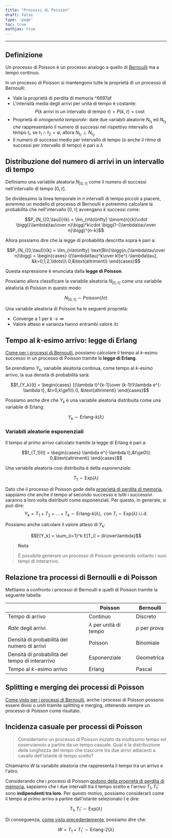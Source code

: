 ```yaml
---
title: "Processi di Poisson"
draft: false
type: 'page'
toc: true
mathjax: true
---
```


---

## Definizione

Un processo di Poisson è un processo analogo a quello di [Bernoulli](../bernoulli) ma a tempo continuo.

In un processo di Poisson si mantengono tutte le proprietà di un processo di Bernoulli:

- Vale la proprietà di perdita di memoria ^6697af
- L'intensità media degli arrivi per unità di tempo è costante:$$P(k\text{ arrivi in un intervallo di tempo }\tau) = P(k,\tau) = \text{cost}$$
- Proprietà di *omogeneità temporale*: date due variabili aleatorie $N_{t_1}$ ed $N_{t_2}$ che rappresentano il numero di successi nel rispettivo intervallo di tempo $t_i$, se $t_1\cap t_2=\emptyset$, allora $N_{t_1}\perp N_{t_2}$
- Il numero di successi medio per intervallo di tempo (o anche il ritmo di successi per intervallo di tempo) è pari a $\lambda$

## Distribuzione del numero di arrivi in un intervallo di tempo

Definiamo una variabile aleatoria $N_{[0,\tau]}$ come il numero di successi nell'intervallo di tempo $[0,\tau]$.

Se dividessimo la linea temporale in $n$ intervalli di tempo piccoli a piacere, avremmo un modello di processo di Bernoulli e potremmo calcolare la probabilità che nell'intervallo $[0,\tau]$ avvengano $k$ successi come:

$$P_{N_{[0,\tau]}}(k) = \lim_{n\to\infty} \binom{n}{k}\cdot \bigg({\lambda\tau\over n}\bigg)^k\cdot \bigg(1-{\lambda\tau\over n}\bigg)^{n-k}$$

Allora possiamo dire che la legge di probabilità descritta sopra è pari a:

$$P_{N_{[0,\tau]}}(k) = \lim_{n\to\infty} \text{Bin}\bigg(n,{\lambda\tau\over n}\bigg) = \begin{cases}
{(\lambda\tau)^k\over k!}e^{-\lambda\tau}, &k=0,1,2,\ldots\\\
0,&\text{altrimenti}
\end{cases}$$

Questa espressione è enunciata dalla **legge di Poisson**.

Possiamo allora classificare la variabile aleatoria $N_{[0,\tau]}$ come una variabile aleatoria di Poisson in questo modo:

$$N_{[0,\tau]} \sim \text{Poisson}(\lambda\tau)$$

Una variabile aleatoria di Poisson ha le seguenti proprietà:

- Converge a 1 per $k\to\infty$
- Valore atteso e varianza hanno entrambi valore $\lambda\tau$

## Tempo al $k$-esimo arrivo: legge di Erlang

[Come per i processi di Bernoulli](../bernoulli#tempo-al-k-esimo-arrivo), possiamo calcolare il tempo al $k$-esimo successo in un processo di Poisson tramite la **legge di Erlang**.

Se prendiamo $Y_k$, variabile aleatoria continua, come tempo al $k$-esimo arrivo, la sua densità di probabilità sarà:

$$f_{Y_k}(t) = \begin{cases}
{(\lambda t)^{k-1}\over (k-1)!}\lambda e^{-\lambda t}, &t>0,k\ge1\\\
0, &\text{altrimenti}
\end{cases}$$

Possiamo anche dire che $Y_k$ è una variabile aleatoria distribuita come una variabile di Erlang:

$$Y_k \sim \text{Erlang-}k(\lambda)$$

### Variabili aleatorie esponenziali

Il tempo al primo arrivo calcolato tramite la legge di Erlang è pari a:

$$f_{T_1}(t) = \begin{cases}
\lambda e^{-\lambda t},&t\ge0\\\
0,&\text{altrimenti}
\end{cases}$$

Una variabile aleatoria così distribuita è detta *esponenziale*:

$$T_1 \sim\text{Exp}(\lambda)$$

Dato che il processo di Poisson gode della [proprietà di perdita di memoria](../poisson#definizione), sappiamo che anche il tempo al secondo successo e tutti i successivi saranno a loro volta distribuiti come esponenziali. Per questo, in generale, si può dire: $$Y_k = T_1+T_2+\ldots+T_k \sim \text{Erlang-}k(\lambda), \text{ con } T_i \sim \text{Exp} (\lambda)\text{ i.i.d.}$$

Possiamo anche calcolare il valore atteso di $Y_k$:

$$E[Y_k] = \sum_{i=1}^k E[T_i] = {k\over\lambda}$$

> **Nota**
>
> È possibile generare un processo di Poisson generando soltanto i suoi tempi di interarrivo.

## Relazione tra processi di Bernoulli e di Poisson

Mettiamo a confronto i processi di Bernoulli e quelli di Poisson tramite la seguente tabella:

|                                                 | Poisson                      | Bernoulli     |
| ----------------------------------------------- | ---------------------------- | ------------- |
| Tempo di arrivo                                 | Continuo                     | Discreto      |
| *Rate* degli arrivi                             | $\lambda$ per unità di tempo | $p$ per prova |
| Densità di probabilità del numero di arrivi     | Poisson                      | Binomiale     |
| Densità di probabilità del tempo di interarrivo | Esponenziale                 | Geometrica    |
| Tempo al $k$-esimo arrivo                       | Erlang                       | Pascal        | 

## Splitting e merging dei processi di Poisson

[Come visto per i processi di Bernoulli](../bernoulli#splitting-di-un-processo-di-bernoulli), anche i processi di Poisson possono essere divisi o uniti tramite splitting e merging, ottenendo sempre un processo di Poisson come risultato.

## Incidenza casuale per processi di Poisson

> Consideriamo un processo di Poisson iniziato da moltissimo tempo ed osserviamolo a partire da un tempo casuale. Qual è la distribuzione della lunghezza del tempo che trascorre tra due arrivi adiacenti a cavallo dell'istante di tempo scelto?

Chiamiamo $W$ la variabile aleatoria che rappresenta il tempo tra un arrivo e l'altro.

Considerando che i processi di Poisson [godono della proprietà di perdita di memoria](../poisson#definizione), sappiamo che i due intervalli tra il tempo scelto e l'arrivo $T_1, T_1'$ sono **indipendenti tra loro**. Per questo motivo, possiamo considerarli come il tempo al primo arrivo a partire dall'istante selezionato $t$ e dire:

$$T_1,T_1' \sim \text{Exp}(\lambda)$$

Di conseguenza, [come visto precedentemente](../poisson#variabili-aleatorie-esponenziali), possiamo dire che:

$$W = T_1+T_1' \sim \text{Erlang-}2(\lambda)$$
